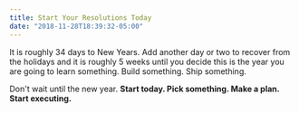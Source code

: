 ```yaml
---
title: Start Your Resolutions Today
date: "2018-11-28T18:39:32-05:00"
---
```


It is roughly 34 days to New Years. Add another day or two to recover from the holidays and it is roughly 5 weeks until you decide this is the year you are going to learn something. Build something. Ship something.

Don't wait until the new year. **Start today. Pick something. Make a plan. Start executing.**
